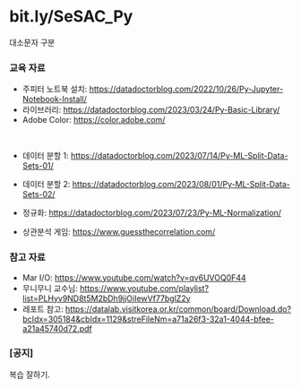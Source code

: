 # bit.ly/SeSAC_Py
대소문자 구분

### 교육 자료
* 주피터 노트북 설치: https://datadoctorblog.com/2022/10/26/Py-Jupyter-Notebook-Install/
* 라이브러리: https://datadoctorblog.com/2023/03/24/Py-Basic-Library/
* Adobe Color: https://color.adobe.com/
<br>

* 데이터 분할 1: https://datadoctorblog.com/2023/07/14/Py-ML-Split-Data-Sets-01/  
* 데이터 분할 2: https://datadoctorblog.com/2023/08/01/Py-ML-Split-Data-Sets-02/  
* 정규화: https://datadoctorblog.com/2023/07/23/Py-ML-Normalization/

* 상관분석 게임: https://www.guessthecorrelation.com/


### 참고 자료
* Mar I/O: https://www.youtube.com/watch?v=qv6UVOQ0F44  
* 무니무니 교수님: https://www.youtube.com/playlist?list=PLHyv9ND8t5M2bDh9jjOiIewVf77bglZ2y  
* 레포트 참고: https://datalab.visitkorea.or.kr/common/board/Download.do?bcIdx=305184&cbIdx=1129&streFileNm=a71a26f3-32a1-4044-bfee-a21a45740d72.pdf


### \[공지\] 
복습 잘하기.
